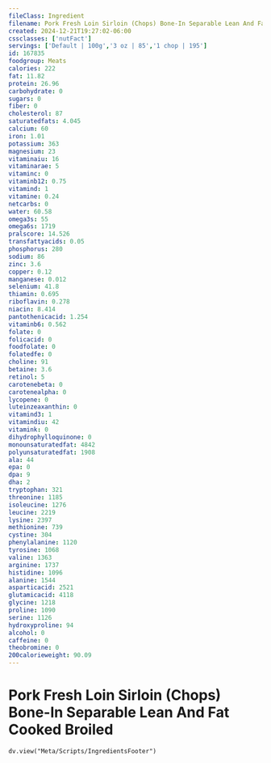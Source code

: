 ```yaml
---
fileClass: Ingredient
filename: Pork Fresh Loin Sirloin (Chops) Bone-In Separable Lean And Fat Cooked Broiled
created: 2024-12-21T19:27:02-06:00
cssclasses: ['nutFact']
servings: ['Default | 100g','3 oz | 85','1 chop | 195']
id: 167835
foodgroup: Meats
calories: 222
fat: 11.82
protein: 26.96
carbohydrate: 0
sugars: 0
fiber: 0
cholesterol: 87
saturatedfats: 4.045
calcium: 60
iron: 1.01
potassium: 363
magnesium: 23
vitaminaiu: 16
vitaminarae: 5
vitaminc: 0
vitaminb12: 0.75
vitamind: 1
vitamine: 0.24
netcarbs: 0
water: 60.58
omega3s: 55
omega6s: 1719
pralscore: 14.526
transfattyacids: 0.05
phosphorus: 280
sodium: 86
zinc: 3.6
copper: 0.12
manganese: 0.012
selenium: 41.8
thiamin: 0.695
riboflavin: 0.278
niacin: 8.414
pantothenicacid: 1.254
vitaminb6: 0.562
folate: 0
folicacid: 0
foodfolate: 0
folatedfe: 0
choline: 91
betaine: 3.6
retinol: 5
carotenebeta: 0
carotenealpha: 0
lycopene: 0
luteinzeaxanthin: 0
vitamind3: 1
vitamindiu: 42
vitamink: 0
dihydrophylloquinone: 0
monounsaturatedfat: 4842
polyunsaturatedfat: 1908
ala: 44
epa: 0
dpa: 9
dha: 2
tryptophan: 321
threonine: 1185
isoleucine: 1276
leucine: 2219
lysine: 2397
methionine: 739
cystine: 304
phenylalanine: 1120
tyrosine: 1068
valine: 1363
arginine: 1737
histidine: 1096
alanine: 1544
asparticacid: 2521
glutamicacid: 4118
glycine: 1218
proline: 1090
serine: 1126
hydroxyproline: 94
alcohol: 0
caffeine: 0
theobromine: 0
200calorieweight: 90.09
---
```


# Pork Fresh Loin Sirloin (Chops) Bone-In Separable Lean And Fat Cooked Broiled

```dataviewjs
dv.view("Meta/Scripts/IngredientsFooter")
```